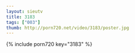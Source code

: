 ```yaml
--- 
layout: sieutv
title: 3183
tags: ["003"]
thumb: http://porn720.net/video/3183/poster.jpg
---
```

{% include porn720 key="3183" %} 
